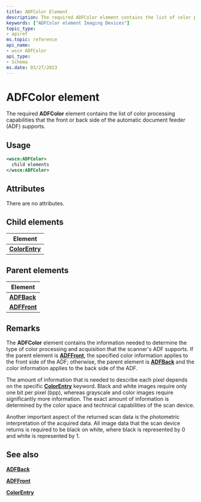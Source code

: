```yaml
---
title: ADFColor Element
description: The required ADFColor element contains the list of color processing capabilities that the front or back side of the automatic document feeder (ADF) supports.
keywords: ["ADFColor element Imaging Devices"]
topic_type:
- apiref
ms.topic: reference
api_name:
- wscn ADFColor
api_type:
- Schema
ms.date: 03/27/2023
---
```


# ADFColor element

The required **ADFColor** element contains the list of color processing capabilities that the front or back side of the automatic document feeder (ADF) supports.

## Usage

```xml
<wscn:ADFColor>
  child elements
</wscn:ADFColor>
```

## Attributes

There are no attributes.

## Child elements

| Element |
|--|
| [**ColorEntry**](colorentry.md) |

## Parent elements

| Element |
|--|
| [**ADFBack**](adfback.md) |
| [**ADFFront**](adffront.md) |

## Remarks

The **ADFColor** element contains the information needed to determine the type of color processing and acquisition that the scanner's ADF supports. If the parent element is [**ADFFront**](adffront.md), the specified color information applies to the front side of the ADF; otherwise, the parent element is [**ADFBack**](adfback.md) and the color information applies to the back side of the ADF.

The amount of information that is needed to describe each pixel depends on the specific [**ColorEntry**](colorentry.md) keyword. Black and white images require only one bit per pixel (bpp), whereas grayscale and color images require significantly more information. The exact amount of information is determined by the color space and technical capabilities of the scan device.

Another important aspect of the returned scan data is the photometric interpretation of the acquired data. All image data that the scan device returns is required to be black on white, where black is represented by 0 and white is represented by 1.

## See also

[**ADFBack**](adfback.md)

[**ADFFront**](adffront.md)

[**ColorEntry**](colorentry.md)

